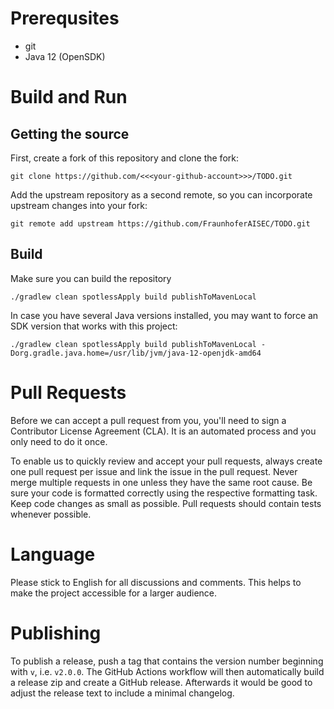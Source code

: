 # Prerequsites

* git
* Java 12 (OpenSDK)

# Build and Run

## Getting the source

First, create a fork of this repository and clone the fork:

```
git clone https://github.com/<<<your-github-account>>>/TODO.git
```

Add the upstream repository as a second remote, so you can incorporate upstream changes into your fork:

```
git remote add upstream https://github.com/FraunhoferAISEC/TODO.git
```

## Build

Make sure you can build the repository

```
./gradlew clean spotlessApply build publishToMavenLocal
```

In case you have several Java versions installed, you may want to force an SDK version that works with this project:

```
./gradlew clean spotlessApply build publishToMavenLocal -Dorg.gradle.java.home=/usr/lib/jvm/java-12-openjdk-amd64
```

# Pull Requests

Before we can accept a pull request from you, you'll need to sign a Contributor License Agreement (CLA). It is an automated process and you only need to do it once.

To enable us to quickly review and accept your pull requests, always create one pull request per issue and link the issue in the pull request.
Never merge multiple requests in one unless they have the same root cause. Be sure your code is formatted correctly using the respective formatting task.
Keep code changes as small as possible. 
Pull requests should contain tests whenever possible.

# Language

Please stick to English for all discussions and comments. This helps to make the project accessible for a larger audience.

# Publishing

To publish a release, push a tag that contains the version number beginning with `v`, i.e. `v2.0.0`. The GitHub Actions workflow will then automatically build a release zip and create a GitHub release. Afterwards it would be good to adjust the release text to include a minimal changelog.
